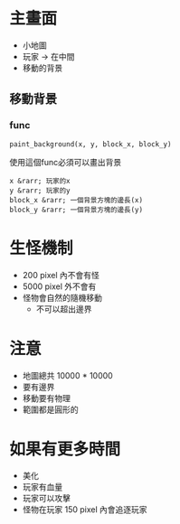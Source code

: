 # 主畫面
- 小地圖
- 玩家 &rarr; 在中間
- 移動的背景

## 移動背景
### func
```
paint_background(x, y, block_x, block_y)
```
使用這個func必須可以畫出背景
```
x &rarr; 玩家的x
y &rarr; 玩家的y
block_x &rarr; 一個背景方塊的邊長(x)
block_y &rarr; 一個背景方塊的邊長(y)
```

# 生怪機制
- 200 pixel 內不會有怪
- 5000 pixel 外不會有
- 怪物會自然的隨機移動
  - 不可以超出邊界

# 注意
- 地圖總共 10000 * 10000
- 要有邊界
- 移動要有物理
- 範圍都是圓形的

# 如果有更多時間
- 美化
- 玩家有血量
- 玩家可以攻擊
- 怪物在玩家 150 pixel 內會追逐玩家
